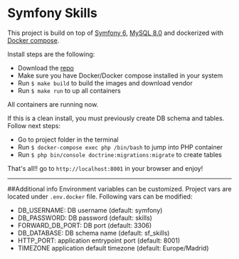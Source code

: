 # Symfony Skills

This project is build on top of [Symfony 6](https://symfony.com/doc/6.0/index.html), 
[MySQL 8.0](https://dev.mysql.com/doc/refman/8.0/en/) and
dockerized with [Docker compose](https://docs.docker.com/compose/).

Install steps are the following:
* Download the [repo](https://github.com/smarquina/sf-skills)
* Make sure you have Docker/Docker compose installed in your system
* Run `$ make build` to build the images and download vendor
* Run `$ make run` to up all containers

All containers are running now. 

If this is a clean install, you must previously create DB schema and tables. Follow next steps:
* Go to project folder in the terminal
* Run `$ docker-compose exec php /bin/bash` to jump into PHP container
* Run `$ php bin/console doctrine:migrations:migrate` to create tables

That's all!! go to `http://localhost:8001` in your browser and enjoy!

---------------------------

##Additional info
Environment variables can be customized. Project vars are located under `.env.docker` file.
Following vars can be modified:
* DB_USERNAME: DB username (default: symfony)
* DB_PASSWORD: DB password (default: skills)
* FORWARD_DB_PORT: DB port (default: 3306)
* DB_DATABASE: DB schema name (default: sf_skills)
* HTTP_PORT: application entrypoint port (default: 8001)
* TIMEZONE application default timezone (default: Europe/Madrid)



